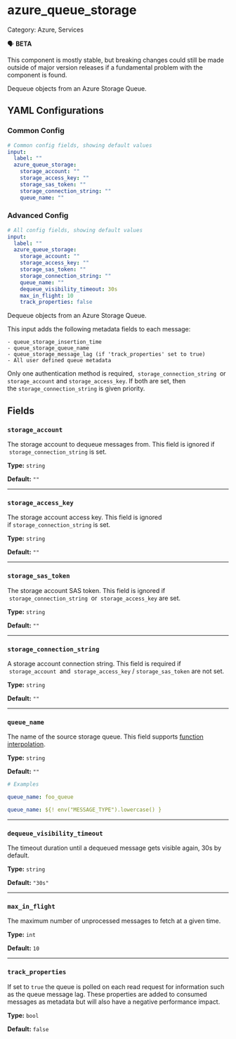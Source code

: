 # azure_queue_storage

Category: Azure, Services

<aside>
🗣 <b> BETA </b>

This component is mostly stable, but breaking changes could still be made outside of major version releases if a fundamental problem with the component is found.

</aside>

Dequeue objects from an Azure Storage Queue.

## YAML Configurations

### Common Config

```yaml
# Common config fields, showing default values
input:
  label: ""
  azure_queue_storage:
    storage_account: ""
    storage_access_key: ""
    storage_sas_token: ""
    storage_connection_string: ""
    queue_name: ""
```

### Advanced Config

```yaml
# All config fields, showing default values
input:
  label: ""
  azure_queue_storage:
    storage_account: ""
    storage_access_key: ""
    storage_sas_token: ""
    storage_connection_string: ""
    queue_name: ""
    dequeue_visibility_timeout: 30s
    max_in_flight: 10
    track_properties: false
```

Dequeue objects from an Azure Storage Queue.

This input adds the following metadata fields to each message:

```
- queue_storage_insertion_time
- queue_storage_queue_name
- queue_storage_message_lag (if 'track_properties' set to true)
- All user defined queue metadata
```

Only one authentication method is required,  `storage_connection_string`  or  `storage_account` and `storage_access_key`. If both are set, then the `storage_connection_string` is given priority.

## Fields

### `storage_account`

The storage account to dequeue messages from. This field is ignored if  `storage_connection_string` is set.

**Type:** `string`

**Default:** `""`

---

### `storage_access_key`

The storage account access key. This field is ignored if `storage_connection_string` is set.

**Type:** `string`

**Default:** `""`

---

### `storage_sas_token`

The storage account SAS token. This field is ignored if  `storage_connection_string`  or  `storage_access_key` are set.

**Type:** `string`

**Default:** `""`

---

### `storage_connection_string`

A storage account connection string. This field is required if  `storage_account`  and  `storage_access_key` / `storage_sas_token` are not set.

**Type:** `string`

**Default:** `""`

---

### `queue_name`

The name of the source storage queue. This field supports [function interpolation](../../configurations/interpolation.md).

**Type:** `string`

**Default:** `""`

```yaml
# Examples

queue_name: foo_queue

queue_name: ${! env("MESSAGE_TYPE").lowercase() }
```

---

### `dequeue_visibility_timeout`

The timeout duration until a dequeued message gets visible again, 30s by default.

**Type:** `string`

**Default:** `"30s"`

---

### `max_in_flight`

The maximum number of unprocessed messages to fetch at a given time.

**Type:** `int`

**Default:** `10`

---

### `track_properties`

If set to `true` the queue is polled on each read request for information such as the queue message lag. These properties are added to consumed messages as metadata but will also have a negative performance impact.

**Type:** `bool`

**Default:** `false`